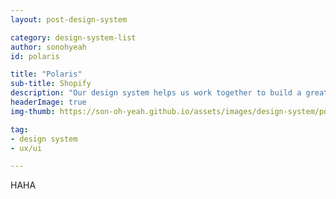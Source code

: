 ```yaml
---
layout: post-design-system

category: design-system-list
author: sonohyeah
id: polaris

title: "Polaris"
sub-title: Shopify
description: "Our design system helps us work together to build a great experience for all of Shopify’s merchants."
headerImage: true
img-thumb: https://son-oh-yeah.github.io/assets/images/design-system/polaris-shopify-design-system.png

tag:
- design system
- ux/ui

---
```


HAHA